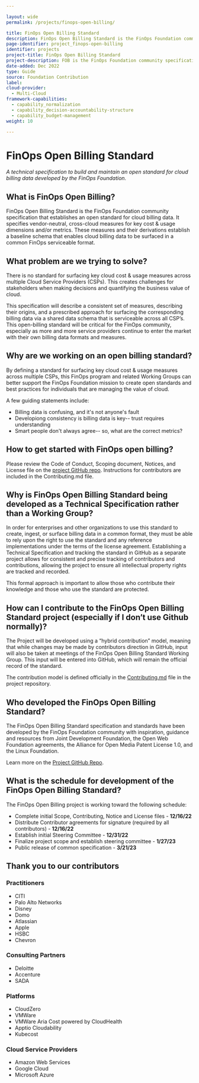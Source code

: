 ```yaml
---

layout: wide
permalink: /projects/finops-open-billing/

title: FinOps Open Billing Standard
description: FinOps Open Billing Standard is the FinOps Foundation community specification that establishes an open standard for cloud billing data. Get updates on the technical specification and related projects here.
page-identifier: project_finops-open-billing
identifier: projects
project-title: FinOps Open Billing Standard
project-description: FOB is the FinOps Foundation community specification that establishes an open standard for cloud billing data. Get updates on the technical specification and related projects here.
date-added: Dec 2022
type: Guide
source: Foundation Contribution
label:
cloud-provider:
  - Multi-Cloud
framework-capabilities:
  - capability_normalization
  - capability_decision-accountability-structure
  - capability_budget-management
weight: 10

---
```


# FinOps Open Billing Standard
*A technical specification to build and maintain an open standard for cloud billing data developed by the FinOps Foundation.*

## What is FinOps Open Billing?
FinOps Open Billing Standard is the FinOps Foundation community specification that establishes an open standard for cloud billing data. It specifies vendor-neutral, cross-cloud measures for key cost & usage dimensions and/or metrics. These measures and their derivations establish a baseline schema that enables cloud billing data to be surfaced in a common FinOps serviceable format.

## What problem are we trying to solve?
There is no standard for surfacing key cloud cost & usage measures across multiple Cloud Service Providers (CSPs). This creates challenges for stakeholders when making decisions and quantifying the business value of cloud.

This specification will describe a consistent set of measures, describing their origins, and a prescribed approach for surfacing the corresponding billing data via a shared data schema that is serviceable across all CSP’s. This open-billing standard will be critical for the FinOps community, especially as more and more service providers continue to enter the market with their own billing data formats and measures.

## Why are we working on an open billing standard?
By defining a standard for surfacing key cloud cost & usage measures across multiple CSPs, this FinOps program and related Working Groups can better support the FinOps Foundation mission to create open standards and best practices for individuals that are managing the value of cloud.

A few guiding statements include:

* Billing data is confusing, and it's not anyone's fault
* Developiong consistency is billing data is key-- trust requires understanding
* Smart people don't always agree-- so, what are the correct metrics?

## How to get started with FinOps open billing?
Please review the Code of Conduct, Scoping document, Notices, and License file on the [project GitHub repo](https://github.com/finopsfoundation/finops-open-billing). Instructions for contributors are included in the Contributing.md file.

## Why is FinOps Open Billing Standard being developed as a Technical Specification rather than a Working Group?
In order for enterprises and other organizations to use this standard to create, ingest, or surface billing data in a common format, they must be able to rely upon the right to use the standard and any reference implementations under the terms of the license agreement. Establishing a Technical Specification and tracking the standard in GitHub as a separate project allows for consistent and precise tracking of contributors and contributions, allowing the project to ensure all intellectual property rights are tracked and recorded.

This formal approach is important to allow those who contribute their knowledge and those who use the standard are protected.

## How can I contribute to the FinOps Open Billing Standard project (especially if I don’t use Github normally)?
The Project will be developed using a “hybrid contribution” model, meaning that while changes may be made by contributors direction in GitHub, input will also be taken at meetings of the FinOps Open Billing Standard Working Group. This input will be entered into GitHub, which will remain the official record of the standard.

The contribution model is defined officially in the [Contributing.md](https://github.com/finopsfoundation/finops-open-billing/blob/main/Contributing.md) file in the project repository.

## Who developed the FinOps Open Billing Standard?
The FinOps Open Billing Standard specification and standards have been developed by the FinOps Foundation community with inspiration, guidance and resources from Joint Development Foundation, the Open Web Foundation agreements, the Alliance for Open Media Patent License 1.0, and the Linux Foundation.

Learn more on the [Project GitHub Repo](https://github.com/finopsfoundation/finops-open-billing).

## What is the schedule for development of the FinOps Open Billing Standard?

The FinOps Open Billing project is working toward the following schedule:
* Complete initial Scope, Contributing, Notice and License files - **12/16/22**
* Distribute Contributor agreements for signature (required by all contributors) - **12/16/22**
* Establish initial Steering Committee - **12/31/22**
* Finalize project scope and establish steering committee - **1/27/23**
* Public release of common specification - **3/21/23**

## Thank you to our contributors

### Practitioners

* CITI
* Palo Alto Networks
* Disney
* Domo
* Atlassian
* Apple
* HSBC
* Chevron

### Consulting Partners

* Deloitte
* Accenture
* SADA

### Platforms

* CloudZero
* VMWare
* VMWare Aria Cost powered by CloudHealth
* Apptio Cloudability
* Kubecost

### Cloud Service Providers

* Amazon Web Services
* Google Cloud
* Microsoft Azure

